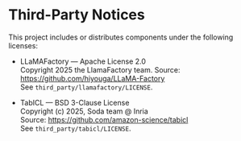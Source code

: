 # Third-Party Notices

This project includes or distributes components under the following licenses:

- LLaMAFactory — Apache License 2.0  
  Copyright 2025 the LlamaFactory team.
  Source: https://github.com/hiyouga/LLaMA-Factory  
  See `third_party/llamafactory/LICENSE`.

- TabICL — BSD 3-Clause License  
  Copyright (c) 2025, Soda team @ Inria  
  Source: https://github.com/amazon-science/tabicl  
  See `third_party/tabicl/LICENSE`.
